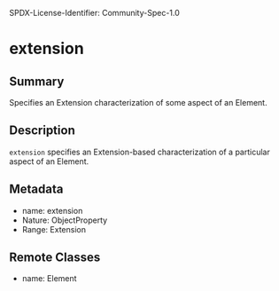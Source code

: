 SPDX-License-Identifier: Community-Spec-1.0

# extension

## Summary
Specifies an Extension characterization of some aspect of an Element.


## Description
`extension` specifies an Extension-based characterization of a particular aspect of an Element.


## Metadata
- name: extension
- Nature: ObjectProperty
- Range: Extension

## Remote Classes
- name: Element